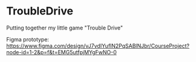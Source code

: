 # TroubleDrive
Putting together my little game "Trouble Drive"

Figma prototype: https://www.figma.com/design/vJ7vdIYuflN2PqSABlNJbr/CourseProject?node-id=1-2&p=f&t=EMG5utfpjMYgFwNO-0
